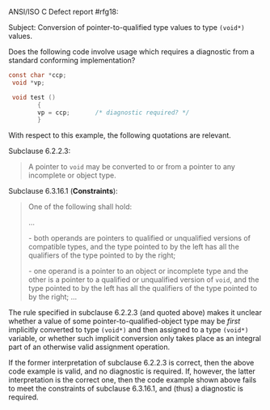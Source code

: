 ANSI/ISO C Defect report #rfg18:

Subject: Conversion of pointer-to-qualified type values to type `(void*)`
values.

Does the following code involve usage which requires a diagnostic from a
standard conforming implementation?

```c
const char *ccp;
 void *vp;

 void test ()
        {
        vp = ccp;       /* diagnostic required? */
        }
```

With respect to this example, the following quotations are relevant.

Subclause 6.2.2.3:

> A pointer to `void` may be converted to or from a pointer to any incomplete or
> object type.

Subclause 6.3.16.1 (**Constraints**):

> One of the following shall hold:
>
> ...
>
> \- both operands are pointers to qualified or unqualified versions of compatible
> types, and the type pointed to by the left has all the qualifiers of the type
> pointed to by the right;
>
> \- one operand is a pointer to an object or incomplete type and the other is a
> pointer to a qualified or unqualified version of `void`, and the type pointed to
> by the left has all the qualifiers of the type pointed to by the right; ...

The rule specified in subclause 6.2.2.3 (and quoted above) makes it unclear
whether a value of some pointer-to-qualified-object type may be *first*
implicitly converted to type `(void*)` and then assigned to a type `(void*)`
variable, or whether such implicit conversion only takes place as an integral
part of an otherwise valid assignment operation.

If the former interpretation of subclause 6.2.2.3 is correct, then the above
code example is valid, and no diagnostic is required. If, however, the latter
interpretation is the correct one, then the code example shown above fails to
meet the constraints of subclause 6.3.16.1, and (thus) a diagnostic is required.
